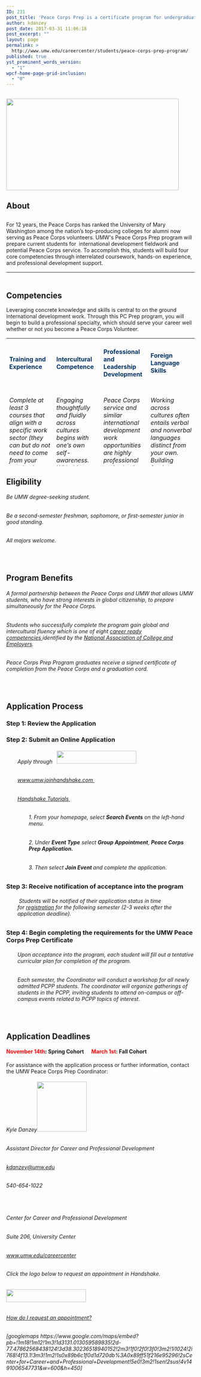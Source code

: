 ```yaml
---
ID: 231
post_title: 'Peace Corps Prep is a certificate program for undergraduates that centers on one empowering question: How can you prepare yourself to be the best Peace Corps Volunteer you can be?'
author: kdanzey
post_date: 2017-03-31 11:06:18
post_excerpt: ""
layout: page
permalink: >
  http://www.umw.edu/careercenter/students/peace-corps-prep-program/
published: true
yst_prominent_words_version:
  - "1"
wpcf-home-page-grid-inclusion:
  - "0"
---
```

<h2></h2>
<h2><a href="https://www.peacecorps.gov/volunteer/university-programs/peace-corps-prep/"><strong><img class=" wp-image-235 alignright" src="http://www.umw.edu/careercenter/wp-content/uploads/sites/41/2017/03/PeaceCorpsPrep-1-300x159.jpg" alt="" width="461" height="244" /></strong></a></h2>
<h2><strong>About</strong></h2>
<h2></h2>
<h2></h2>
<h2></h2>
For 12 years, the Peace Corps has ranked the University of Mary Washington among the nation’s top-producing colleges for alumni now serving as Peace Corps volunteers. UMW's Peace Corps Prep program will prepare current students for  international development fieldwork and potential Peace Corps service. To accomplish this, students will build four core competencies through interrelated coursework, hands-on experience, and professional development support.
<table style="height: 20px" width="1666">
<tbody>
<tr>
<td width="156">
<h6 style="text-align: center"><span style="color: #003366"><a style="color: #003366" href="https://www.peacecorps.gov/volunteer/volunteer-openings/">Where do you want to serve?</a></span></h6>
</td>
<td width="156">
<h6 style="text-align: center"><span style="color: #003366"><a style="color: #003366" href="https://www.peacecorps.gov/volunteer/connect-with-a-recruiter/">Find a Recruiter</a></span></h6>
</td>
<td width="156">
<h6 style="text-align: center"><span style="color: #003366"><a style="color: #003366" href="https://www.youtube.com/playlist?list=PL2B90BEBDEE4842E2">What Volunteers Do</a></span></h6>
</td>
<td width="156">
<h6 style="text-align: center"><span style="color: #003366"><a style="color: #003366" href="https://www.youtube.com/playlist?list=PLA47533D149B82EEB">Frequently Asked Questions</a></span></h6>
</td>
</tr>
</tbody>
</table>
<h2><strong>Competencies
</strong></h2>
Leveraging concrete knowledge and skills is central to on the ground international development work. Through this PC Prep program, you will begin to build a professional specialty, which should serve your career well whether or not you become a Peace Corps Volunteer.
<table style="height: 340px" width="1677">
<tbody>
<tr>
<td width="229">
<h4 style="text-align: left"><span style="color: #003366"><strong>Training and Experience</strong></span></h4>
</td>
<td width="229">
<h4 style="text-align: left"><strong><span style="color: #003366">Intercultural Competence</span></strong></h4>
</td>
<td width="229">
<h4 style="text-align: left"><span style="color: #003366"><strong>Professional and Leadership Development</strong></span></h4>
</td>
<td width="229">
<h4 style="text-align: left"><span style="color: #003366"><strong>Foreign Language Skills</strong></span></h4>
</td>
</tr>
<tr>
<td style="vertical-align: top">
<h6>Complete at least 3 courses that align with a specific work sector (they can but do not need to come from your academic major or minor). You also must accumulate a minimum of 50 hours of volunteer or work experience in that same sector.</h6>
<h6><a href="https://www.umw.edu/careercenter/students/peace-corps-prep-program/training-experience/">See Requirements</a></h6>
</td>
<td style="vertical-align: top">
<h6>Engaging thoughtfully and fluidly across cultures begins with one’s own self-awareness. With this learning objective, you will deepen your cultural agility through a mix of three introspective courses in which you learn about others while reflecting upon your own self in relation to others.The goal is for you to build your capacity to shift perspective and behavior around relevant cultural differences.</h6>
<h6>See Requirements</h6>
</td>
<td style="vertical-align: top">
<h6>Peace Corps service and similar international development work opportunities are highly professional and selective. PC Prep requires <b>three specific activities </b>that will strengthen your candidacy for the Peace Corps (or any other professional endeavor).</h6>
<h6>See Requirements</h6>
</td>
<td style="vertical-align: top">
<h6>Working across cultures often entails verbal and nonverbal languages distinct from your own. Building foreign language skills is thus a second key component of the PC Prep curriculum.</h6>
<h6><i>Where would you like to serve? </i>PC Prep minimum course requirements align with those needed by applicants to the Peace Corps itself, which vary by linguistic region.</h6>
<h6>See Requirements</h6>
</td>
</tr>
</tbody>
</table>
<h2><strong>Eligibility</strong></h2>
<h6>Be UMW degree-seeking student.</h6>
<h6>Be a second-semester freshman, sophomore, or first-semester junior in good standing.</h6>
<h6>All majors welcome.</h6>
<h2></h2>
&nbsp;
<h2><strong>Program Benefits</strong></h2>
<h6>A formal partnership between the Peace Corps and UMW that allows UMW students, who have strong interests in global citizenship, to prepare simultaneously for the Peace Corps.</h6>
<h6>Students who successfully complete the program gain g<span id="ctl00_contentPlaceHolder_mainDrop_uxColumnDisplay_ctl00_uxControlColumn_ctl00_uxWidgetHost_uxWidgetHost_widget_TextLabel">lobal and intercultural fluency which is one of eight <a href="http://www.naceweb.org/career-readiness/competencies/career-readiness-defined/">career ready competencies </a>identified by the <a href="http://www.naceweb.org/">National Association of College and Employers</a>.</span></h6>
<h6>Peace Corps Prep Program graduates receive a signed certificate of completion from the Peace Corps and a graduation cord.</h6>
<h2></h2>
&nbsp;
<h2><strong>Application Process</strong></h2>
<h3><strong>Step 1:</strong> Review the <strong>Application</strong></h3>
<h3><strong>Step 2:</strong> Submit an Online Application</h3>
<h6 style="padding-left: 30px">Apply through   <a href="https://umw.joinhandshake.com/login"><img class="alignnone wp-image-254" src="http://www.umw.edu/careercenter/wp-content/uploads/sites/41/2017/03/hs-logo-primary-lg-300x48.png" alt="" width="213" height="34" /></a></h6>
<h6 style="padding-left: 30px"><a href="https://umw.joinhandshake.com/login">www.umw.joinhandshake.com </a></h6>
<h6 style="padding-left: 30px"><a href="https://support.joinhandshake.com/hc/en-us/categories/202711128-Student-Alumni">Handshake Tutorials </a></h6>
<h6 style="padding-left: 60px">1. From your homepage, select <em><strong>Search Events</strong></em> on the left-hand menu.</h6>
<h6 style="padding-left: 60px">2. Under <em><strong>E</strong><strong>vent Type</strong></em> select <strong><em>Group Appointment</em></strong>, <strong><em>Peace Corps Prep Application.</em></strong></h6>
<h6 style="padding-left: 60px">3. Then select <em><strong>Join Event </strong></em>and complete the application.</h6>
<h3><strong>Step 3:</strong> Receive notification of acceptance into the program</h3>
<h6 style="padding-left: 30px"><em> Students will be notified of their application status in time for <a href="http://academics.umw.edu/registrar/course-schedules-and-registration/">registration</a> for the following semester (2-3 weeks after the application deadline).</em></h6>
<h3></h3>
<h3><strong>Step 4:</strong> Begin completing the requirements for the UMW Peace Corps Prep Certificate</h3>
<h6 style="padding-left: 30px"><em>Upon acceptance into the program, each student will fill out a tentative curricular plan for completion of the program.</em></h6>
<h6 style="padding-left: 30px"><em>Each semester, the Coordinator will conduct a workshop for all newly admitted PCPP students. The coordinator will organize gatherings of students in the PCPP, inviting students to attend on-campus or off-campus events related to PCPP topics of interest.</em></h6>
<h2></h2>
&nbsp;
<h2><strong>Application Deadlines</strong></h2>
<h4><span style="color: #ff0000"><strong>November 14th</strong><span style="color: #000000">:</span></span> Spring Cohort      <strong><span style="color: #ff0000">March 1st</span>:</strong> Fall Cohort</h4>
For assistance with the application process or further information, contact the UMW Peace Corps Prep Coordinator:
<h6>Kyle Danzey<img class="wp-image-256 alignleft" src="http://www.umw.edu/careercenter/wp-content/uploads/sites/41/2017/03/AAEAAQAAAAAAAATHAAAAJGI1ZjQ5OTk1LTVkYzUtNGFiOC04NzRiLTEzODVhYjdkMDU3OA-300x300.jpeg" alt="" width="133" height="133" /></h6>
<h6>Assistant Director for Career and Professional Development</h6>
<h6><a href="mailto:kdanzey@umw.edu">kdanzey@umw.edu</a></h6>
<h6>540-654-1022</h6>
<h6></h6>
<h6></h6>
&nbsp;
<h6>Center for Career and Professional Development</h6>
<h6>Suite 206, University Center</h6>
<h6><a href="http://www.umw.edu/careercenter">www.umw.edu/careercenter</a></h6>
<h6></h6>
<h6></h6>
<h6>Click the logo below to request an appointment in Handshake.</h6>
<h6><a href="https://umw.joinhandshake.com/login"><img class="alignnone wp-image-254" src="http://www.umw.edu/careercenter/wp-content/uploads/sites/41/2017/03/hs-logo-primary-lg-300x48.png" alt="" width="213" height="34" /></a></h6>
<h6><a href="https://support.joinhandshake.com/hc/en-us/articles/219133257-How-do-I-request-an-appointment-">How do I request an appointment?</a></h6>
<h6>[googlemaps https://www.google.com/maps/embed?pb=!1m18!1m12!1m3!1d3131.013059589835!2d-77.47862568438124!3d38.30236518940152!2m3!1f0!2f0!3f0!3m2!1i1024!2i768!4f13.1!3m3!1m2!1s0x89b6c1f0d1d720db%3A0x89ff51f216e95296!2sCenter+for+Career+and+Professional+Development!5e0!3m2!1sen!2sus!4v1491006547731&amp;w=600&amp;h=450]</h6>